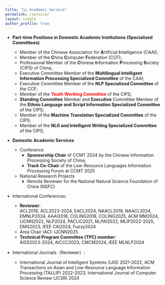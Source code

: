 ```yaml
---
title: "🧑‍⚖️ Academic Service"
permalink: /service/
layout: single
author_profile: true
---
```


- **Part-time Positions in Domestic Academic Institutions (Specialized Committees)**
  - Member of the Chinese Association for **A**rtificial **I**ntelligence (CAAI);
  - Member of the **C**hina **C**omputer **F**ederation (CCF);
  - Professional Member of the **C**hinese **I**nformation **P**rocessing **S**ociety (CIPS) of China;
  - Executive Committee Member of the **Multilingual Intelligent Information Processing Specialized Committee** of the CAAI;
  - Executive Committee Member of the **NLP Specialized Committee** of the CCF;
  - Member of the **<span style="color:red">Youth</span> <span style="color:red">Working</span> <span style="color:red">Committee</span>** of the CIPS;
  - **Standing Committee** Member and **Executive** Committee Member of the **Ethnic Language and Script Information Specialized Committee** of the CIPS;
  - Member of the **Machine Translation Specialized Committee** of the CIPS;
  - Member of the **NLG and Intelligent Writing Specialized Committee** of the CIPS;

- **Domestic Academic Services**
  - Conference
    - **Sponsorship Chair** of CCMT 2024 by the Chinese Information Processing Society of China;
    - **Track Co-Chair** of the Low-Resource Languages Information Processing Forum at CCMT 2025
  - National Research Projects
    - Remote Reviewer for the National Natural Science Foundation of China (NSFC)

- International Conferences:
  - **Reviewer**:  
    ACL2016, ACL2023-2024, EACL2024, NAACL2019, NAACL2024, EMNLP2024, AAAI2018, COLING2018, COLING2025, ACM MM2024, IJCNN2022, NLP2024, PACLIC2021, NLPAI2022, MLIP2022-2025, DMS2023, IEEE CAI2024, Fuzzy2024
  - Area Chair (AC): IJCNN2025
  - **Technical Program Committee (TPC) member**:  
    AISS2023-2024, AICCC2023, CMCM2024, IEEE MLNLP2024

- International Journals（Reviewer）: 
  - International Journal of Intelligent Systems (IJIS) 2021-2022, ACM Transactions on Asian and Low-Resource Language Information Processing (TALLIP) 2022-2023, International Journal of Computer Science Review (JCSR) 2024
